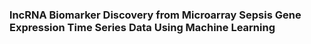 ### lncRNA Biomarker Discovery from Microarray Sepsis Gene Expression Time Series Data Using Machine Learning



